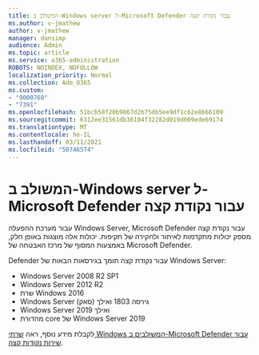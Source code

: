 ```yaml
---
title: המשולב ב-Windows server ל-Microsoft Defender עבור נקודת קצה
ms.author: v-jmathew
author: v-jmathew
manager: dansimp
audience: Admin
ms.topic: article
ms.service: o365-administration
ROBOTS: NOINDEX, NOFOLLOW
localization_priority: Normal
ms.collection: Adm_O365
ms.custom:
- "9000760"
- "7391"
ms.openlocfilehash: 51bcb58f20b9867d2b75db5ee9df1c62e8b66109
ms.sourcegitcommit: 6312ee31561db36104f32282d019d069ede69174
ms.translationtype: MT
ms.contentlocale: he-IL
ms.lasthandoff: 03/11/2021
ms.locfileid: "50746574"
---
```

# <a name="onboard-a-windows-server-to-microsoft-defender-for-endpoint"></a>המשולב ב-Windows server ל-Microsoft Defender עבור נקודת קצה

עבור מערכת ההפעלה Windows Server, Microsoft Defender עבור נקודת קצה מספק יכולות מתקדמות לאיתור ולחקירה של תקיפות. יכולות אלה מוצגות באופן חלק, באמצעות המסוף של מרכז האבטחה של Microsoft Defender.

Defender עבור נקודת קצה תומך בגירסאות הבאות של Windows Server:

- Windows Server 2008 R2 SP1
- Windows Server 2012 R2
- שרת Windows 2016
- Windows Server (סאק) גירסה 1803 ואילך
- Windows Server 2019 ואילך
- מהדורת core של Windows Server 2019

לקבלת מידע נוסף, ראה [שרתי Windows המשולבים ב-Microsoft Defender עבור שירות נקודות קצה](https://go.microsoft.com/fwlink/?linkid=2143627).
